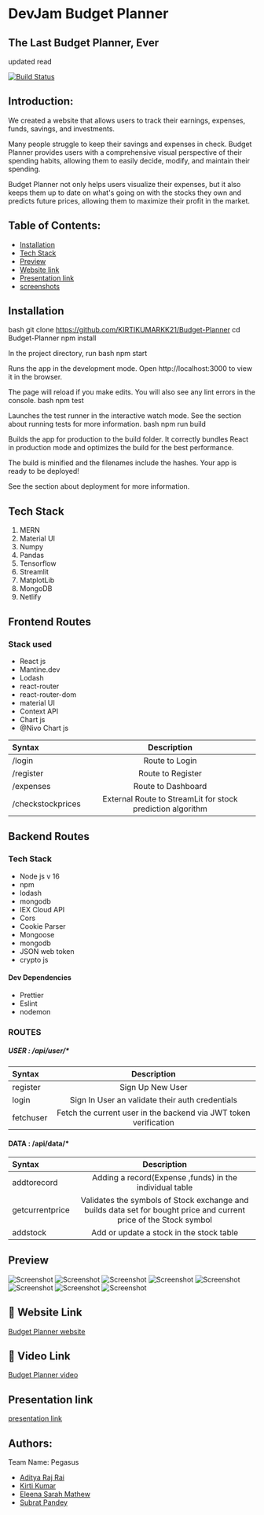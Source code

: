 # DevJam Budget Planner
## The Last Budget Planner, Ever
updated read

[![Build Status](https://travis-ci.org/joemccann/dillinger.svg?branch=master)](https://travis-ci.org/joemccann/dillinger)



## Introduction:

We created a website that allows users to track their earnings, expenses, funds, savings, and investments.

Many people struggle to keep their savings and expenses in check. Budget Planner provides users with a comprehensive visual perspective of their spending habits, allowing them to easily decide, modify, and maintain their spending.

Budget Planner not only helps users visualize their expenses, but it also keeps them up to date on what's going on with the stocks they own and predicts future prices, allowing them to maximize their profit in the market.

## Table of Contents:
 
   * [Installation](#installation)
   * [Tech Stack](#tech-stack)
   * [Preview](#preview)
   * [Website link](#website-link)
   * [Presentation link](#presentation-link)
   * [screenshots](#screenshots)


## Installation

bash
  git clone https://github.com/KIRTIKUMARKK21/Budget-Planner
  cd Budget-Planner
  npm install
  

In the project directory, run
bash
  npm start
  
  
Runs the app in the development mode.
Open http://localhost:3000 to view it in the browser.

The page will reload if you make edits.
You will also see any lint errors in the console.
bash
  npm test
  
  
Launches the test runner in the interactive watch mode.
See the section about running tests for more information.
bash
  npm run build
  

Builds the app for production to the build folder.
It correctly bundles React in production mode and optimizes the build for the best performance.

The build is minified and the filenames include the hashes.
Your app is ready to be deployed!

See the section about deployment for more information.    

## Tech Stack

1.  MERN
2. Material UI
3. Numpy
4. Pandas
5. Tensorflow
6. Streamlit
7. MatplotLib
8. MongoDB
9. Netlify

## Frontend Routes
### Stack used
- React js
- Mantine.dev
- Lodash
- react-router
- react-router-dom
- material UI
- Context API
- Chart js 
- @Nivo Chart js

| Syntax      | Description  |
| :---        |    :----:   |
| /login     | Route to Login|
| /register  | Route to Register|
| /expenses  | Route to Dashboard|
| /checkstockprices  | External Route to StreamLit for stock prediction algorithm|

## Backend Routes
### Tech Stack
- Node js v 16
- npm 
- lodash
- mongodb
- IEX Cloud API
- Cors
- Cookie Parser
- Mongoose
- mongodb
- JSON web token
- crypto js
#### Dev Dependencies
- Prettier
- Eslint
- nodemon

### ROUTES
##### USER :  /api/user/*
| Syntax      | Description |
| :---        |    :----:   |
| register| Sign Up New User       |
| login   | Sign In User an validate their auth credentials        |
| fetchuser| Fetch the current user in the backend via JWT token verification |
#### DATA : /api/data/*
| Syntax      | Description |
| :---        |    :----:   |
| addtorecord| Adding a record(Expense ,funds) in the individual table       |
| getcurrentprice   | Validates the symbols of Stock exchange and builds data set for bought price and current price of the Stock symbol        |
| addstock| Add or update a stock in the stock table |

## Preview

![Screenshot](/screenshots/bp1.jpeg)
![Screenshot](/screenshots/bp2.jpeg)
![Screenshot](/screenshots/bp3.jpeg)
![Screenshot](/screenshots/bp4.jpeg)
![Screenshot](/screenshots/bp5.jpeg)
![Screenshot](/screenshots/bp6.jpeg)
![Screenshot](/screenshots/bp7.jpeg)
![Screenshot](/screenshots/bp8.jpeg)

## 🔗 Website Link
[Budget Planner website](https://stirring-raindrop-68250e.netlify.app/)

## 🔗 Video Link
[Budget Planner video](https://youtu.be/Sdk6hAVSuWY)

## Presentation link
[presentation link](https://www.canva.com/design/DAFBz6nx5q0/9SG9Sgc8UMa-IebL0H0fRw/view?utm_content=DAFBz6nx5q0&utm_campaign=designshare&utm_medium=link2&utm_source=sharebutton)


## Authors:

Team Name: Pegasus
- [Aditya Raj Rai](https://github.com/adityarai0705)
- [Kirti Kumar](https://github.com/KIRTIKUMARKK21)
- [Eleena Sarah Mathew](https://github.com/eleensmathew)
- [Subrat Pandey](https://github.com/badsubrat)
